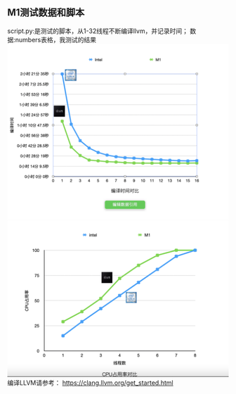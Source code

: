 ## M1测试数据和脚本
script.py:是测试的脚本，从1-32线程不断编译llvm，并记录时间；
数据:numbers表格，我测试的结果
![Alt text](编译时间.png)
![Alt text](CPU占用率.png)
编译LLVM请参考：
https://clang.llvm.org/get_started.html